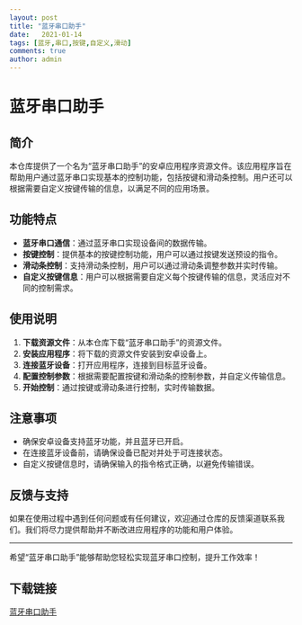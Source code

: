 ```yaml
---
layout: post
title: "蓝牙串口助手"
date:   2021-01-14
tags: [蓝牙,串口,按键,自定义,滑动]
comments: true
author: admin
---
```

# 蓝牙串口助手

## 简介
本仓库提供了一个名为“蓝牙串口助手”的安卓应用程序资源文件。该应用程序旨在帮助用户通过蓝牙串口实现基本的控制功能，包括按键和滑动条控制。用户还可以根据需要自定义按键传输的信息，以满足不同的应用场景。

## 功能特点
- **蓝牙串口通信**：通过蓝牙串口实现设备间的数据传输。
- **按键控制**：提供基本的按键控制功能，用户可以通过按键发送预设的指令。
- **滑动条控制**：支持滑动条控制，用户可以通过滑动条调整参数并实时传输。
- **自定义按键信息**：用户可以根据需要自定义每个按键传输的信息，灵活应对不同的控制需求。

## 使用说明
1. **下载资源文件**：从本仓库下载“蓝牙串口助手”的资源文件。
2. **安装应用程序**：将下载的资源文件安装到安卓设备上。
3. **连接蓝牙设备**：打开应用程序，连接到目标蓝牙设备。
4. **配置控制参数**：根据需要配置按键和滑动条的控制参数，并自定义传输信息。
5. **开始控制**：通过按键或滑动条进行控制，实时传输数据。

## 注意事项
- 确保安卓设备支持蓝牙功能，并且蓝牙已开启。
- 在连接蓝牙设备前，请确保设备已配对并处于可连接状态。
- 自定义按键信息时，请确保输入的指令格式正确，以避免传输错误。

## 反馈与支持
如果在使用过程中遇到任何问题或有任何建议，欢迎通过仓库的反馈渠道联系我们。我们将尽力提供帮助并不断改进应用程序的功能和用户体验。

---

希望“蓝牙串口助手”能够帮助您轻松实现蓝牙串口控制，提升工作效率！

## 下载链接

[蓝牙串口助手](https://pan.quark.cn/s/fcb6e1163853)